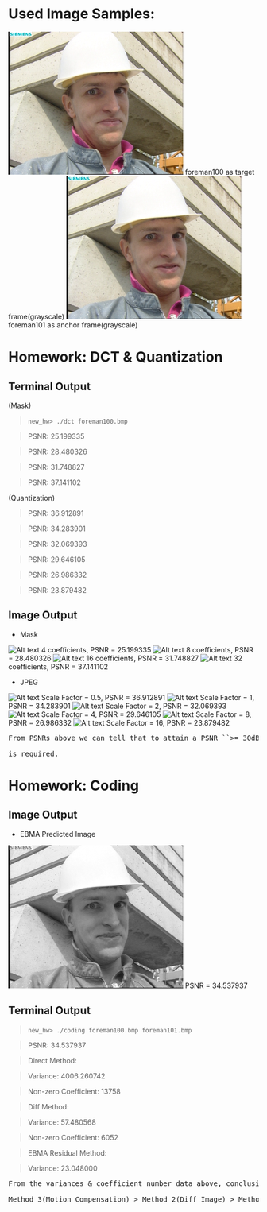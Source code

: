 Used Image Samples:
=======
![Alt text](foreman100.bmp "target") foreman100 as target frame(grayscale)
![Alt text](foreman101.bmp "anchor") foreman101 as anchor frame(grayscale)

Homework: DCT & Quantization
=======

Terminal Output
-------------
(Mask)

> ``new_hw> ./dct foreman100.bmp ``

> PSNR: 25.199335

> PSNR: 28.480326

> PSNR: 31.748827

> PSNR: 37.141102

(Quantization)

> PSNR: 36.912891

> PSNR: 34.283901

> PSNR: 32.069393

> PSNR: 29.646105

> PSNR: 26.986332

> PSNR: 23.879482


Image Output
-------------
* Mask

![Alt text](dct/Masked0.png "masked") 4 coefficients, PSNR = 25.199335
![Alt text](dct/Masked1.png "masked") 8 coefficients, PSNR = 28.480326
![Alt text](dct/Masked2.png "masked") 16 coefficients, PSNR = 31.748827
![Alt text](dct/Masked3.png "masked") 32 coefficients, PSNR = 37.141102

* JPEG

![Alt text](dct/Quantized0.500000.png "JPEG") Scale Factor = 0.5, PSNR = 36.912891
![Alt text](dct/Quantized1.000012.png "JPEG") Scale Factor = 1, PSNR = 34.283901
![Alt text](dct/Quantized2.000000.png "JPEG") Scale Factor = 2, PSNR = 32.069393
![Alt text](dct/Quantized4.000000.png "JPEG") Scale Factor = 4, PSNR = 29.646105
![Alt text](dct/Quantized8.000000.png "JPEG") Scale Factor = 8, PSNR = 26.986332
![Alt text](dct/Quantized16.000000.png "JPEG") Scale Factor = 16, PSNR = 23.879482


<pre>
From PSNRs above we can tell that to attain a PSNR ``>= 30dB``, _a coefficient number of 16 / scale factor of 2 _

is required.
</pre>



Homework: Coding
=======

Image Output
-------------
* EBMA Predicted Image

![Alt text](predicted.png "Predicted") PSNR = 34.537937

Terminal Output
-------------

> ``new_hw> ./coding foreman100.bmp foreman101.bmp ``

> PSNR: 34.537937

> Direct Method: 

> Variance: 4006.260742

> Non-zero Coefficient: 13758

> 

> Diff Method: 

> Variance: 57.480568

> Non-zero Coefficient: 6052

> 

> EBMA Residual Method: 

> Variance: 23.048000




<pre>
From the variances & coefficient number data above, conclusion can be drawn that coding efficiency :

Method 3(Motion Compensation) > Method 2(Diff Image) > Method 1(Direct).
</pre>

